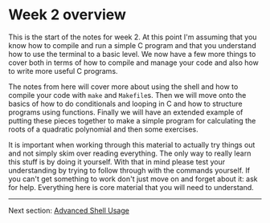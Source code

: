 Week 2 overview
===============

This is the start of the notes for week 2. At this point I'm assuming that you
know how to compile and run a simple C program and that you understand how
to use the terminal to a basic level. We now have a few more things to cover
both in terms of how to compile and manage your code and also how to write
more useful C programs.

The notes from here will cover more about using the shell and how to compile
your code with `make` and `Makefile`s. Then we will move onto the basics of how
to do conditionals and looping in C and how to structure programs using
functions. Finally we will have an extended example of putting these pieces
together to make a simple program for calculating the roots of a quadratic
polynomial and then some exercises.

It is important when working through this material to actually try things out
and not simply skim over reading everything. The only way to really learn this
stuff is by doing it yourself. With that in mind please test your
understanding by trying to follow through with the commands yourself. If you
can't get something to work don't just move on and forget about it: ask for
help. Everything here is core material that you will need to understand.

------------
Next section: [Advanced Shell Usage](advanced_shell.html)
